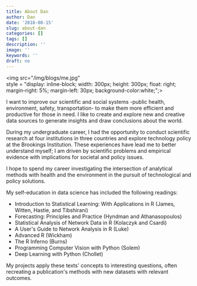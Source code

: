 ```yaml
---
title: About Dan
author: Dan
date: '2018-08-15'
slug: about-dan
categories: []
tags: []
description: ''
image: ''
keywords: ''
draft: no
---
```



<img src="/img/blogs/me.jpg"  
      style = "display: inline-block; width: 300px; height: 300px;
      float: right; margin-right: 5%; margin-left: 30px;
     background-color:white;";>


I want to improve our scientific and social systems -public health, environment, safety, transportation- to make them more efficient and productive for those in need. I like to create and explore new and creative data sources to generate insights and draw conclusions about the world. 

During my undergraduate career, I had the opportunity to conduct scientific research at four institutions in three countries and explore technology policy at the Brookings Institution. These experiences have lead me to better understand myself; I am driven by scientific problems and empirical evidence with implications for societal and policy issues.

I hope to spend my career investigating the intersection of analytical methods with health and the environment in the pursuit of technological and policy solutions.

My self-education in data science has included the following readings: 

* Introduction to Statistical Learning: With Applications in R (James, Witten, Hastie, and Tibshirani)
* Forecasting: Principles and Practice (Hyndman and Athanasopoulos)
* Statistical Analysis of Network Data in R (Kolaczyk and Csardi)
* A User's Guide to Network Analysis in R (Luke)
* Advanced R (Wickham)
* The R Inferno (Burns)
* Programming Computer Vision with Python (Solem)
* Deep Learning with Python (Chollet)

My projects apply these texts' concepts to interesting questions, often recreating a publication's methods with new datasets with relevant outcomes.
